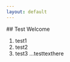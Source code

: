 ```yaml
---
layout: default
---
```

<body>
## Test Welcome
  
1. test1
2. test2
3. test3
...testtexthere
  
</body>
